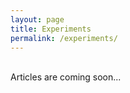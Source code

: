 ```yaml
---
layout: page
title: Experiments 
permalink: /experiments/
---
```

<br/>
Articles are coming soon...
<br/>
